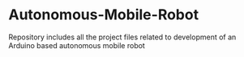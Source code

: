 # Autonomous-Mobile-Robot
Repository includes all the project files related to development of an Arduino based autonomous mobile robot
